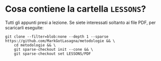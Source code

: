 # Cosa contiene la cartella `LESSONS`?
Tutti gli appunti presi a lezione.
Se siete interessati soltanto ai file PDF, per scaricarli eseguite:
```
git clone --filter=blob:none --depth 1 --sparse https://github.com/MarkGotLasagna/metodologie && \
    cd metodologie && \
    git sparse-checkout init --cone && \
    git sparse-checkout set LESSONS/PDF
```
